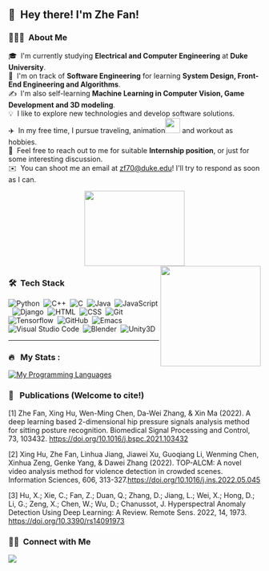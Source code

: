 ## 👋 &nbsp;Hey there! I'm Zhe Fan!

### 👨🏻‍💻 &nbsp;About Me

🎓 &nbsp;I'm currently studying **Electrical and Computer Engineering** at **Duke University**.\
🌱 &nbsp;I'm on track of **Software Engineering** for learning **System Design, Front-End Engineering and Algorithms**.\
✍️ &nbsp;I'm also self-learning **Machine Learning in Computer Vision, Game Development and 3D modeling**.\
💡 &nbsp;I like to explore new technologies and develop software solutions.\
:airplane: &nbsp;In my free time, I pursue traveling, animation<img src="https://media.giphy.com/media/rpkvgo4UnIrlhMEikq/giphy.gif" width="30" height="30"/> and workout as hobbies.\
💬 &nbsp;Feel free to reach out to me for suitable **Internship position**, or just for some interesting discussion.\
✉️ &nbsp;You can shoot me an email at zf70@duke.edu! I'll try to respond as soon as I can.

<div align="center">
  <img src="https://media.giphy.com/media/pWAc5QD378nqBtH3PS/giphy.gif" width="200" height="150"/>
</div>

<img src="https://media.giphy.com/media/M9gbBd9nbDrOTu1Mqx/giphy.gif" align="right" width="200" height="200"/>

### 🛠 &nbsp;Tech Stack

![Python](https://img.shields.io/badge/-Python-05122A?style=flat&logo=python)&nbsp;
![C++](https://img.shields.io/badge/-C++-05122A?style=flat&logo=C%2B%2B&logoColor=00599C)&nbsp;
![C](https://img.shields.io/badge/-C-05122A?style=flat&logo=C&logoColor=A8B9CC)&nbsp;
![Java](https://img.shields.io/badge/-Java-05122A?style=flat&logo=Java&logoColor=FFA518)&nbsp;
![JavaScript](https://img.shields.io/badge/-JavaScript-05122A?style=flat&logo=javascript)&nbsp;
![Django](https://img.shields.io/badge/-Django-05122A?style=flat&logo=django&logoColor=092E20)&nbsp;
![HTML](https://img.shields.io/badge/-HTML-05122A?style=flat&logo=HTML5)&nbsp;
![CSS](https://img.shields.io/badge/-CSS-05122A?style=flat&logo=CSS3&logoColor=1572B6)&nbsp;
![Git](https://img.shields.io/badge/-Git-05122A?style=flat&logo=git)&nbsp;
![Tensorflow](https://img.shields.io/badge/-Tensorflow-05122A?style=flat&logo=Tensorflow)&nbsp;
![GitHub](https://img.shields.io/badge/-GitHub-05122A?style=flat&logo=github)&nbsp;
![Emacs](https://img.shields.io/badge/-Emacs-05122A?style=flat&logo=emacs)&nbsp;
![Visual Studio Code](https://img.shields.io/badge/-Visual%20Studio%20Code-05122A?style=flat&logo=visual-studio-code&logoColor=007ACC)&nbsp;
![Blender](https://img.shields.io/badge/-Blender-05122A?style=flat&logo=Blender)&nbsp;
![Unity3D](https://img.shields.io/badge/-Unity3D-05122A?style=flat&logo=Unity)&nbsp;

----------------------------
### :fire: &nbsp; My Stats :
[![My Programming Languages](https://github-readme-stats-git-masterrstaa-rickstaa.vercel.app/api/top-langs/?username=YUME-FF&layout=compact&langs_count=8&theme=algolia&custom_title=My%20Programming%20Languages)](https://github.com/YUME-FF/github-readme-stats)


### :page_facing_up: &nbsp; Publications (Welcome to cite!)
<a id="1">[1]</a> 
Zhe Fan, Xing Hu, Wen-Ming Chen, Da-Wei Zhang, & Xin Ma (2022). A deep learning based 2-dimensional hip pressure signals analysis method for sitting posture recognition. Biomedical Signal Processing and Control, 73, 103432. https://doi.org/10.1016/j.bspc.2021.103432

<a id="2">[2]</a> 
Xing Hu, Zhe Fan, Linhua Jiang, Jiawei Xu, Guoqiang Li, Wenming Chen, Xinhua Zeng, Genke Yang, & Dawei Zhang (2022). TOP-ALCM: A novel video analysis method for violence detection in crowded scenes. Information Sciences, 606, 313-327.https://doi.org/10.1016/j.ins.2022.05.045

<a id="3">[3]</a> 
Hu, X.; Xie, C.; Fan, Z.; Duan, Q.; Zhang, D.; Jiang, L.; Wei, X.; Hong, D.; Li, G.; Zeng, X.; Chen, W.; Wu, D.; Chanussot, J. Hyperspectral Anomaly Detection Using Deep Learning: A Review. Remote Sens. 2022, 14, 1973. https://doi.org/10.3390/rs14091973

### 🤝🏻 &nbsp;Connect with Me

<p align="left">
<a href="https://www.linkedin.com/in/zhe-fan-876a58187/"><img src="https://img.shields.io/badge/-Zhe%20Fan%20-0077B5?style=flat&logo=Linkedin&logoColor=white"/></a>
</p>
